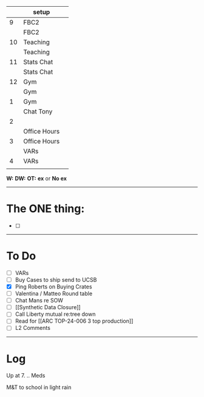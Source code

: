 
|     | setup        |     |
| --- | ------------ | --- |
| 9   | FBC2         |     |
|     | FBC2         |     |
| 10  | Teaching     |     |
|     | Teaching     |     |
| 11  | Stats Chat   |     |
|     | Stats Chat   |     |
| 12  | Gym          |     |
|     | Gym          |     |
| 1   | Gym          |     |
|     | Chat Tony    |     |
| 2   |              |     |
|     | Office Hours |     |
| 3   | Office Hours |     |
|     | VARs         |     |
| 4   | VARs         |     |
|     |              |     |

**W:**
**DW:**
**OT:**
**ex** or **No ex**

---
# The ONE thing: 
- [ ] 

---
# To Do

- [ ] VARs
- [ ] Buy Cases to ship send to UCSB 
- [x] Ping Roberts on Buying Crates
- [ ] Valentina / Matteo Round table
- [ ]  Chat Mans re SOW
- [ ]  [[Synthetic Data Closure]]
- [ ] Call Liberty mutual re:tree down
- [ ] Read for [[ARC TOP-24-006 3 top production]]
- [ ] L2 Comments

---

# Log

Up at 7. .. Meds

M&T to school in light rain